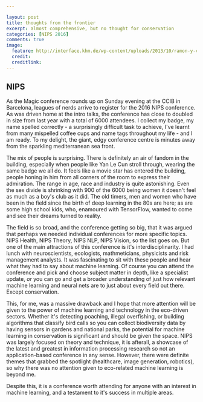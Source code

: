 ```yaml
---

layout: post
title: thoughts from the frontier
excerpt: almost comprehensive, but no thought for conservation
categories: [NIPS 2016]
comments: true
image: 
  feature: http://interface.khm.de/wp-content/uploads/2013/10/ramon-y-cajal-neurons.jpg
  credit: 
  creditlink: 
---
```


## NIPS 

As the Magic conference rounds up on Sunday evening at the CCIB in Barcelona, leagues of nerds arrive to register for the 2016 NIPS conference. As was driven home at the intro talks, the conference has close to doubled in size from last year with a total of 6000 attendees. I collect my badge, my name spelled correctly - a surprisingly difficult task to achieve, I've learnt from many mispelled coffee cups and name tags throughout my life - and I am ready. To my delight, the giant, edgy conference centre is minutes away from the sparkling mediterranean sea front.

The mix of people is surprising. There is definitely an air of fandom in the building, especially when people like Yan Le Cun stroll through, wearing the same badge we all do. It feels like a movie star has entered the building, people honing in him from all corners of the room to express their admiration. The range in age, race and industry is quite astonishing. Even the sex divide is shrinking with 900 of the 6000 being women it doesn't feel as much as a boy's club as it did. The old timers, men and women who have been in the field since the birth of deep learning in the 80s are here; as are some high school kids, who, enamoured with TensorFlow, wanted to come and see their dreams turned to reality. 

The field is so broad, and the conference getting so big, that it was argued that perhaps we needed individual conferences for more specific topics. NIPS Health, NIPS Theory, NIPS NLP, NIPS Vision, so the list goes on. But one of the main attractions of this conference is it's interdisciplinarity. I had lunch with neuroscientists, ecologists, mathmeticians, physicists and risk management analysts. It was fascinating to sit with these people and hear what they had to say about machine learning. Of course you can attend the conference and pick and choose subject matter in depth, like a specialist update, _or_ you can go and get a broader understanding of just how relevant machine learning and neural nets are to just about every field out there. Except conservation. 

This, for me, was a massive drawback and I hope that more attention will be given to the power of machine learning and technology in the eco-driven sectors. Whether it's detecting poaching, illegal overfishing, or building algorithms that classify bird calls so you can collect biodiversity data by having sensors in gardens and national parks, the potential for machine learning in conservation is significant and should be given the space. NIPS was largely focused on theory and technique, it is afterall, a showcase of the latest and greatest in information processing research so not an application-based conference in any sense. However, there were definite themes that grabbed the spotlight (healthcare, image generation, robotics), so why there was no attention given to eco-related machine learning is beyond me. 

Despite this, it is a conference worth attending for anyone with an interest in machine learning, and a testament to it's success in multiple areas.  
